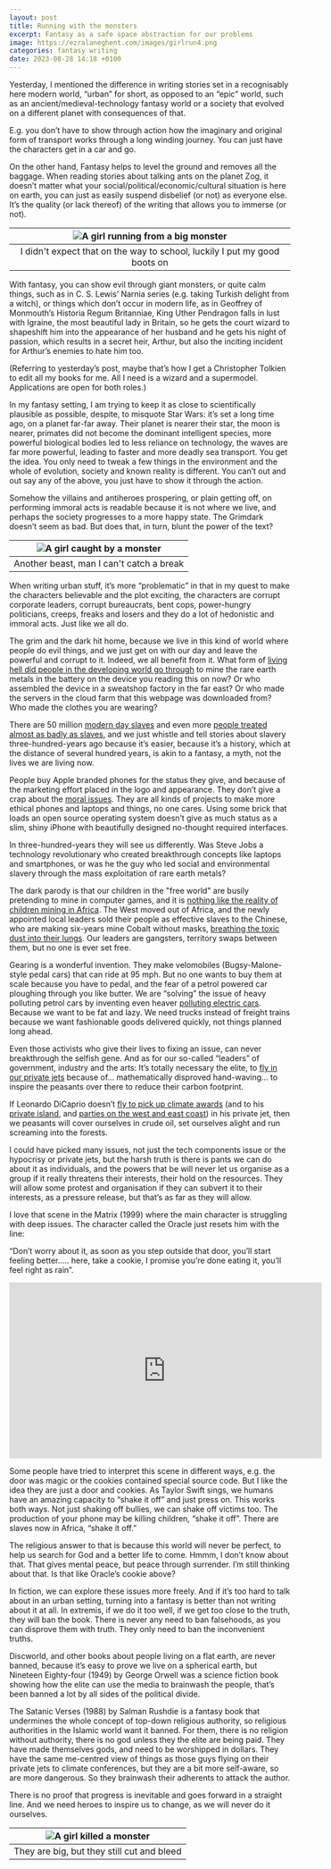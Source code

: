 ```yaml
---
layout: post
title: Running with the monsters
excerpt: Fantasy as a safe space abstraction for our problems
image: https://ezralaneghent.com/images/girlrun4.png
categories: fantasy writing
date: 2023-08-28 14:18 +0100
---
```

Yesterday, I mentioned the difference in writing stories set in a recognisably here modern world, “urban” for short, as opposed to an “epic” world, such as an ancient/medieval-technology fantasy world or a society that evolved on a different planet with consequences of that.  

E.g. you don’t have to show through action how the imaginary and original form of transport works through a long winding journey. You can just have the characters get in a car and go.

On the other hand, Fantasy helps to level the ground and removes all the baggage. When reading stories about talking ants on the planet Zog, it doesn’t matter what your social/political/economic/cultural situation is here on earth, you can just as easily suspend disbelief (or not) as everyone else. It’s the quality (or lack thereof) of the writing that allows you to immerse (or not).

| ![A girl running from a big monster]({{site.url}}/images/girlrun1.png) |
|:--:|
| I didn't expect that on the way to school, luckily I put my good boots on |

With fantasy, you can show evil through giant monsters, or quite calm things, such as in C. S. Lewis’ Narnia series (e.g. taking Turkish delight from a witch), or things which don’t occur in modern life, as in Geoffrey of Monmouth’s Historia Regum Britanniae, King Uther Pendragon falls in lust with Igraine, the most beautiful lady in Britain, so he gets the court wizard to shapeshift him into the appearance of her husband and he gets his night of passion, which results in a secret heir, Arthur, but also the inciting incident for Arthur’s enemies to hate him too.

(Referring to yesterday’s post, maybe that’s how I get a Christopher Tolkien to edit all my books for me. All I need is a wizard and a supermodel. Applications are open for both roles.)

In my fantasy setting, I am trying to keep it as close to scientifically plausible as possible, despite, to misquote Star Wars: it’s set a long time ago, on a planet far-far away. Their planet is nearer their star, the moon is nearer, primates did not become the dominant intelligent species, more powerful biological bodies led to less reliance on technology, the waves are far more powerful, leading to faster and more deadly sea transport. You get the idea. You only need to tweak a few things in the environment and the whole of evolution, society and known reality is different. You can’t out and out say any of the above, you just have to show it through the action.

Somehow the villains and antiheroes prospering, or plain getting off, on performing immoral acts is readable because it is not where we live, and perhaps the society progresses to a more happy state. The Grimdark doesn’t seem as bad. But does that, in turn, blunt the power of the text?

| ![A girl caught by a monster]({{site.url}}/images/girlrun2.png) |
|:--:|
| Another beast, man I can't catch a break |

When writing urban stuff, it’s more “problematic” in that in my quest to make the characters believable and the plot exciting, the characters are corrupt corporate leaders, corrupt bureaucrats, bent cops, power-hungry politicians, creeps, freaks and losers and they do a lot of hedonistic and immoral acts. Just like we all do.

The grim and the dark hit home, because we live in this kind of world where people do evil things, and we just get on with our day and leave the powerful and corrupt to it. Indeed, we all benefit from it. What form of [living hell did people in the developing world go through](https://www.amnesty.org/en/latest/news/2016/01/child-labour-behind-smart-phone-and-electric-car-batteries/) to mine the rare earth metals in the battery on the device you reading this on now? Or who assembled the device in a sweatshop factory in the far east? Or who made the servers in the cloud farm that this webpage was downloaded from? Who made the clothes you are wearing?

There are 50 million [modern day slaves](https://www.ilo.org/global/about-the-ilo/newsroom/news/WCMS_855019/lang--en/index.htm) and even more [people treated almost as badly as slaves](https://www.npr.org/sections/goatsandsoda/2023/02/01/1152893248/red-cobalt-congo-drc-mining-siddharth-kara), and we just whistle and tell stories about slavery three-hundred-years ago because it’s easier, because it’s a history, which at the distance of several hundred years, is akin to a fantasy, a myth, not the lives we are living now.

People buy Apple branded phones for the status they give, and because of the marketing effort placed in the logo and appearance. They don’t give a crap about the [moral issues](https://www.wired.co.uk/article/lithium-batteries-environment-impact). They are all kinds of projects to make more ethical phones and laptops and things, no one cares. Using some brick that loads an open source operating system doesn’t give as much status as a slim, shiny iPhone with beautifully designed no-thought required interfaces.

In three-hundred-years they will see us differently. Was Steve Jobs a technology revolutionary who created breakthrough concepts like laptops and smartphones, or was he the guy who led social and environmental slavery through the mass exploitation of rare earth metals?

The dark parody is that our children in the "free world" are busily pretending to mine in computer games, and it is [nothing like the reality of children mining in Africa](https://www.washingtonpost.com/graphics/business/batteries/congo-cobalt-mining-for-lithium-ion-battery/). The West moved out of Africa, and the newly appointed local leaders sold their people as effective slaves to the Chinese, who are making six-years mine Cobalt without masks, [breathing the toxic dust into their lungs](https://www.theguardian.com/global-development/2018/oct/12/phone-misery-children-congo-cobalt-mines-drc). Our leaders are gangsters, territory swaps between them, but no one is ever set free.

Gearing is a wonderful invention. They make velomobiles (Bugsy-Malone-style pedal cars) that can ride at 95 mph. But no one wants to buy them at scale because you have to pedal, and the fear of a petrol powered car ploughing through you like butter. We are “solving” the issue of heavy polluting petrol cars by inventing even heaver [polluting electric cars](https://www.theguardian.com/environment/2021/jan/03/child-labour-toxic-leaks-the-price-we-could-pay-for-a-greener-future). Because we want to be fat and lazy. We need trucks instead of freight trains because we want fashionable goods delivered quickly, not things planned long ahead.

Even those activists who give their lives to fixing an issue, can never breakthrough the selfish gene. And as for our so-called “leaders” of government, industry and the arts: It’s totally necessary the elite, to [fly in our private jets](https://www.forbes.com/sites/oliverwilliams1/2021/11/05/118-private-jets-take-leaders-to-cop26-climate-summit-burning-over-1000-tons-of-co2/) because of… mathematically disproved hand-waving… to inspire the peasants over there to reduce their carbon footprint.

If Leonardo DiCaprio doesn’t [fly to pick up climate awards](https://www.independent.co.uk/news/people/leonardo-dicaprio-flies-8-000-miles-in-private-jet-to-accept-green-award-a7042326.html) (and to his [private island](https://www.caribjournal.com/2015/04/05/leonardo-dicaprio-is-developing-a-private-island-caribbean-resort/), and [parties on the west and east coast](https://pagesix.com/2021/12/02/leo-dicaprio-takes-jet-round-trip-to-nyc-to-party-in-miami/)) in his private jet, then we peasants will cover ourselves in crude oil, set ourselves alight and run screaming into the forests.

I could have picked many issues, not just the tech components issue or the hypocrisy or private jets, but the harsh truth is there is pants we can do about it as individuals, and the powers that be will never let us organise as a group if it really threatens their interests, their hold on the resources. They will allow some protest and organisation if they can subvert it to their interests, as a pressure release, but that’s as far as they will allow.

I love that scene in the Matrix (1999) where the main character is struggling with deep issues. The character called the Oracle just resets him with the line:

“Don’t worry about it, as soon as you step outside that door, you’ll start feeling better….. here, take a cookie, I promise you’re done eating it, you’ll feel right as rain”.

<iframe width="560" height="315" src="https://www.youtube.com/embed/nvaE_HCMimQ?si=Fn8-3PxjwD3i5GM-" title="YouTube video player" frameborder="0" allow="accelerometer; autoplay; clipboard-write; encrypted-media; gyroscope; picture-in-picture; web-share" allowfullscreen></iframe>

Some people have tried to interpret this scene in different ways, e.g. the door was magic or the cookies contained special source code. But I like the idea they are just a door and cookies. As Taylor Swift sings, we humans have an amazing capacity to “shake it off” and just press on. This works both ways. Not just shaking off bullies, we can shake off victims too. The production of your phone may be killing children, “shake it off”. There are slaves now in Africa, “shake it off.”

The religious answer to that is because this world will never be perfect, to help us search for God and a better life to come. Hmmm, I don’t know about that. That gives mental peace, but peace through surrender. I’m still thinking about that. Is that like Oracle’s cookie above?

In fiction, we can explore these issues more freely. And if it’s too hard to talk about in an urban setting, turning into a fantasy is better than not writing about it at all. In extremis, if we do it too well, if we get too close to the truth, they will ban the book. There is never any need to ban falsehoods, as you can disprove them with truth. They only need to ban the inconvenient truths.

Discworld, and other books about people living on a flat earth, are never banned, because it’s easy to prove we live on a spherical earth, but Nineteen Eighty-four (1949) by George Orwell was a science fiction book showing how the elite can use the media to brainwash the people, that’s been banned a lot by all sides of the political divide.

The Satanic Verses (1988) by Salman Rushdie is a fantasy book that undermines the whole concept of top-down religious authority, so religious authorities in the Islamic world want it banned. For them, there is no religion without authority, there is no god unless they the elite are being paid. They have made themselves gods, and need to be worshipped in dollars. They have the same me-centred view of things as those guys flying on their private jets to climate conferences, but they are a bit more self-aware, so are more dangerous. So they brainwash their adherents to attack the author.

There is no proof that progress is inevitable and goes forward in a straight line. And we need heroes to inspire us to change, as we will never do it ourselves.

| ![A girl killed a monster]({{site.url}}/images/girlrun3.png) |
|:--:|
| They are big, but they still cut and bleed |